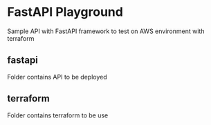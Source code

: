 # FastAPI Playground
Sample API with FastAPI framework to test on AWS environment with terraform

## fastapi
Folder contains API to be deployed

## terraform
Folder contains terraform to be use